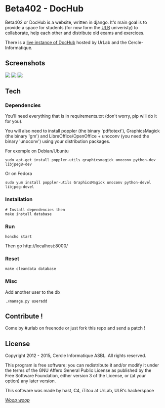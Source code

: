 # Beta402 - DocHub


Beta402 or DocHub is a website, written in django. It's main goal is to provide a space for students (for now form the [ULB](http://ulb.ac.be) univeristy) to collaborate, help each other and distribute old exams and exercices.

There is a [live instance of DocHub](http://dochub.be) hosted by UrLab and the Cercle-Informatique.

## Screenshots

![](https://github.com/urlab/beta402/blob/master/.meta/screen-1.png)
![](https://github.com/urlab/beta402/blob/master/.meta/screen-2.png)
![](https://github.com/urlab/beta402/blob/master/.meta/screen-3.png)

## Tech

### Dependencies

You'll need everything that is in requirements.txt (don't worry, pip will do it for you).

You will also need to install poppler (the binary 'pdftotext'), GraphicsMagick (the binary 'gm') and LibreOffice/OpenOffice + unoconv (you need the binary 'unoconv') using your distribution packages.

For exemple on Debian/Ubuntu

    sudo apt-get install poppler-utils graphicsmagick unoconv python-dev libjpeg8-dev

Or on Fedora

    sudo yum install poppler-utils GraphicsMagick unoconv python-devel libjpeg-devel

### Installation

    # Install dependencies then
    make install database

### Run

    honcho start

Then go http://localhost:8000/

### Reset

    make cleandata database


### Misc


Add another user to the db

    ./manage.py useradd


## Contribute !


Come by #urlab on freenode or just fork this repo and send a patch !


## License


Copyright 2012 - 2015, Cercle Informatique ASBL. All rights reserved.

This program is free software: you can redistribute it and/or modify it
under the terms of the GNU Affero General Public License as published by
the Free Software Foundation, either version 3 of the License, or (at
your option) any later version.

This software was made by hast, C4, iTitou at UrLab, ULB's hackerspace


[_Woop woop_](https://www.youtube.com/watch?v=z13qnzUQwuI)

